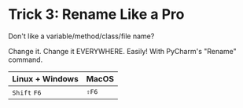 # Trick 3: Rename Like a Pro

Don't like a variable/method/class/file name?

Change it. Change it EVERYWHERE. Easily! With PyCharm's "Rename"
command.

| Linux + Windows                | MacOS                     |
|:-------------------------------|:--------------------------|
| <kbd>Shift</kbd> <kbd>F6</kbd> | <kbd>⇧</kbd><kbd>F6</kbd> |

